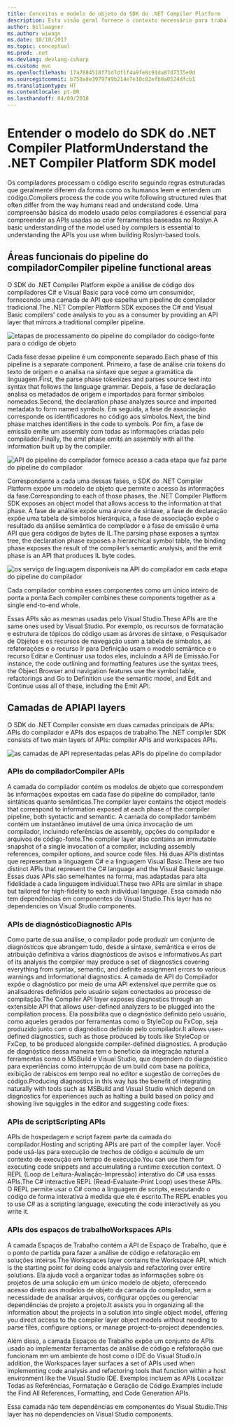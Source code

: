 ```yaml
---
title: Conceitos e modelo de objeto do SDK do .NET Compiler Platform
description: Esta visão geral fornece o contexto necessário para trabalhar efetivamente com o SDK do .NET Compiler. Você aprenderá sobre as camadas de API, os principais tipos envolvidos e o modelo de objeto geral.
author: billwagner
ms.author: wiwagn
ms.date: 10/10/2017
ms.topic: conceptual
ms.prod: .net
ms.devlang: devlang-csharp
ms.custom: mvc
ms.openlocfilehash: 17a7884518f71d7df1f4a9fe8c91da87d7335e0d
ms.sourcegitcommit: b750a8e3979749b214e7e10c82efb0a0524dfcb1
ms.translationtype: HT
ms.contentlocale: pt-BR
ms.lasthandoff: 04/09/2018
---
```

# <a name="understand-the-net-compiler-platform-sdk-model"></a><span data-ttu-id="8cf4e-104">Entender o modelo do SDK do .NET Compiler Platform</span><span class="sxs-lookup"><span data-stu-id="8cf4e-104">Understand the .NET Compiler Platform SDK model</span></span>

<span data-ttu-id="8cf4e-105">Os compiladores processam o código escrito seguindo regras estruturadas que geralmente diferem da forma como os humanos leem e entendem um código.</span><span class="sxs-lookup"><span data-stu-id="8cf4e-105">Compilers process the code you write following structured rules that often differ from the way humans read and understand code.</span></span> <span data-ttu-id="8cf4e-106">Uma compreensão básica do modelo usado pelos compiladores é essencial para compreender as APIs usadas ao criar ferramentas baseadas no Roslyn.</span><span class="sxs-lookup"><span data-stu-id="8cf4e-106">A basic understanding of the model used by compilers is essential to understanding the APIs you use when building Roslyn-based tools.</span></span> 

## <a name="compiler-pipeline-functional-areas"></a><span data-ttu-id="8cf4e-107">Áreas funcionais do pipeline do compilador</span><span class="sxs-lookup"><span data-stu-id="8cf4e-107">Compiler pipeline functional areas</span></span>

<span data-ttu-id="8cf4e-108">O SDK do .NET Compiler Platform expõe a análise de código dos compiladores C# e Visual Basic para você como um consumidor, fornecendo uma camada de API que espelha um pipeline de compilador tradicional.</span><span class="sxs-lookup"><span data-stu-id="8cf4e-108">The .NET Compiler Platform SDK exposes the C# and Visual Basic compilers' code analysis to you as a consumer by providing an API layer that mirrors a traditional compiler pipeline.</span></span>

![etapas de processamento do pipeline do compilador do código-fonte para o código de objeto](media/compiler-api-model/compiler-pipeline.png)

<span data-ttu-id="8cf4e-110">Cada fase desse pipeline é um componente separado.</span><span class="sxs-lookup"><span data-stu-id="8cf4e-110">Each phase of this pipeline is a separate component.</span></span> <span data-ttu-id="8cf4e-111">Primeiro, a fase de análise cria tokens do texto de origem e o analisa na sintaxe que segue a gramática da linguagem.</span><span class="sxs-lookup"><span data-stu-id="8cf4e-111">First, the parse phase tokenizes and parses source text into syntax that follows the language grammar.</span></span> <span data-ttu-id="8cf4e-112">Depois, a fase de declaração analisa os metadados de origem e importados para formar símbolos nomeados.</span><span class="sxs-lookup"><span data-stu-id="8cf4e-112">Second, the declaration phase analyzes source and imported metadata to form named symbols.</span></span> <span data-ttu-id="8cf4e-113">Em seguida, a fase de associação corresponde os identificadores no código aos símbolos.</span><span class="sxs-lookup"><span data-stu-id="8cf4e-113">Next, the bind phase matches identifiers in the code to symbols.</span></span> <span data-ttu-id="8cf4e-114">Por fim, a fase de emissão emite um assembly com todas as informações criadas pelo compilador.</span><span class="sxs-lookup"><span data-stu-id="8cf4e-114">Finally, the emit phase emits an assembly with all the information built up by the compiler.</span></span>

![API do pipeline do compilador fornece acesso a cada etapa que faz parte do pipeline do compilador](media/compiler-api-model/compiler-pipeline-api.png)

<span data-ttu-id="8cf4e-116">Correspondente a cada uma dessas fases, o SDK do .NET Compiler Platform expõe um modelo de objeto que permite o acesso às informações da fase.</span><span class="sxs-lookup"><span data-stu-id="8cf4e-116">Corresponding to each of those phases, the .NET Compiler Platform SDK exposes an object model that allows access to the information at that phase.</span></span> <span data-ttu-id="8cf4e-117">A fase de análise expõe uma árvore de sintaxe, a fase de declaração expõe uma tabela de símbolos hierárquica, a fase de associação expõe o resultado da análise semântica do compilador e a fase de emissão é uma API que gera códigos de bytes de IL.</span><span class="sxs-lookup"><span data-stu-id="8cf4e-117">The parsing phase exposes a syntax tree, the declaration phase exposes a hierarchical symbol table, the binding phase exposes the result of the compiler’s semantic analysis, and the emit phase is an API that produces IL byte codes.</span></span>

![os serviço de linguagem disponíveis na API do compilador em cada etapa do pipeline do compilador](media/compiler-api-model/compiler-pipeline-lang-svc.png)

<span data-ttu-id="8cf4e-119">Cada compilador combina esses componentes como um único inteiro de ponta a ponta.</span><span class="sxs-lookup"><span data-stu-id="8cf4e-119">Each compiler combines these components together as a single end-to-end whole.</span></span>

<span data-ttu-id="8cf4e-120">Essas APIs são as mesmas usadas pelo Visual Studio.</span><span class="sxs-lookup"><span data-stu-id="8cf4e-120">These APIs are the same ones used by Visual Studio.</span></span> <span data-ttu-id="8cf4e-121">Por exemplo, os recursos de formatação e estrutura de tópicos do código usam as árvores de sintaxe, o Pesquisador de Objetos e os recursos de navegação usam a tabela de símbolos, as refatorações e o recurso Ir para Definição usam o modelo semântico e o recurso Editar e Continuar usa todos eles, incluindo a API de Emissão.</span><span class="sxs-lookup"><span data-stu-id="8cf4e-121">For instance, the code outlining and formatting features use the syntax trees, the Object Browser and navigation features use the symbol table, refactorings and Go to Definition use the semantic model, and Edit and Continue uses all of these, including the Emit API.</span></span> 

## <a name="api-layers"></a><span data-ttu-id="8cf4e-122">Camadas de API</span><span class="sxs-lookup"><span data-stu-id="8cf4e-122">API layers</span></span>

<span data-ttu-id="8cf4e-123">O SDK do .NET Compiler consiste em duas camadas principais de APIs: APIs do compilador e APIs dos espaços de trabalho.</span><span class="sxs-lookup"><span data-stu-id="8cf4e-123">The .NET compiler SDK consists of two main layers of APIs: compiler APIs and workspaces APIs.</span></span>

![as camadas de API representadas pelas APIs do pipeline do compilador](media/compiler-api-model/api-layers.png)

### <a name="compiler-apis"></a><span data-ttu-id="8cf4e-125">APIs do compilador</span><span class="sxs-lookup"><span data-stu-id="8cf4e-125">Compiler APIs</span></span>

<span data-ttu-id="8cf4e-126">A camada do compilador contém os modelos de objeto que correspondem às informações expostas em cada fase do pipeline do compilador, tanto sintáticas quanto semânticas.</span><span class="sxs-lookup"><span data-stu-id="8cf4e-126">The compiler layer contains the object models that correspond to information exposed at each phase of the compiler pipeline, both syntactic and semantic.</span></span> <span data-ttu-id="8cf4e-127">A camada do compilador também contém um instantâneo imutável de uma única invocação de um compilador, incluindo referências de assembly, opções do compilador e arquivos de código-fonte.</span><span class="sxs-lookup"><span data-stu-id="8cf4e-127">The compiler layer also contains an immutable snapshot of a single invocation of a compiler, including assembly references, compiler options, and source code files.</span></span> <span data-ttu-id="8cf4e-128">Há duas APIs distintas que representam a linguagem C# e a linguagem Visual Basic.</span><span class="sxs-lookup"><span data-stu-id="8cf4e-128">There are two distinct APIs that represent the C# language and the Visual Basic language.</span></span> <span data-ttu-id="8cf4e-129">Essas duas APIs são semelhantes na forma, mas adaptadas para alta fidelidade a cada linguagem individual.</span><span class="sxs-lookup"><span data-stu-id="8cf4e-129">These two APIs are similar in shape but tailored for high-fidelity to each individual language.</span></span> <span data-ttu-id="8cf4e-130">Essa camada não tem dependências em componentes do Visual Studio.</span><span class="sxs-lookup"><span data-stu-id="8cf4e-130">This layer has no dependencies on Visual Studio components.</span></span>

### <a name="diagnostic-apis"></a><span data-ttu-id="8cf4e-131">APIs de diagnóstico</span><span class="sxs-lookup"><span data-stu-id="8cf4e-131">Diagnostic APIs</span></span>

<span data-ttu-id="8cf4e-132">Como parte de sua análise, o compilador pode produzir um conjunto de diagnósticos que abrangem tudo, desde a sintaxe, semântica e erros de atribuição definitiva a vários diagnósticos de avisos e informativos.</span><span class="sxs-lookup"><span data-stu-id="8cf4e-132">As part of its analysis the compiler may produce a set of diagnostics covering everything from syntax, semantic, and definite assignment errors to various warnings and informational diagnostics.</span></span> <span data-ttu-id="8cf4e-133">A camada de API do Compilador expõe o diagnóstico por meio de uma API extensível que permite que os analisadores definidos pelo usuário sejam conectados ao processo de compilação.</span><span class="sxs-lookup"><span data-stu-id="8cf4e-133">The Compiler API layer exposes diagnostics through an extensible API that allows user-defined analyzers to be plugged into the compilation process.</span></span> <span data-ttu-id="8cf4e-134">Ela possibilita que o diagnóstico definido pelo usuário, como aqueles gerados por ferramentas como o StyleCop ou FxCop, seja produzido junto com o diagnóstico definido pelo compilador.</span><span class="sxs-lookup"><span data-stu-id="8cf4e-134">It allows user-defined diagnostics, such as those produced by tools like StyleCop or FxCop, to be produced alongside compiler-defined diagnostics.</span></span> <span data-ttu-id="8cf4e-135">A produção de diagnóstico dessa maneira tem o benefício da integração natural a ferramentas como o MSBuild e Visual Studio, que dependem do diagnóstico para experiências como interrupção de um build com base na política, exibição de rabiscos em tempo real no editor e sugestão de correções de código.</span><span class="sxs-lookup"><span data-stu-id="8cf4e-135">Producing diagnostics in this way has the benefit of integrating naturally with tools such as MSBuild and Visual Studio which depend on diagnostics for experiences such as halting a build based on policy and showing live squiggles in the editor and suggesting code fixes.</span></span>

### <a name="scripting-apis"></a><span data-ttu-id="8cf4e-136">APIs de script</span><span class="sxs-lookup"><span data-stu-id="8cf4e-136">Scripting APIs</span></span>

<span data-ttu-id="8cf4e-137">APIs de hospedagem e script fazem parte da camada do compilador.</span><span class="sxs-lookup"><span data-stu-id="8cf4e-137">Hosting and scripting APIs are part of the compiler layer.</span></span> <span data-ttu-id="8cf4e-138">Você pode usá-las para execução de trechos de código e acúmulo de um contexto de execução em tempo de execução.</span><span class="sxs-lookup"><span data-stu-id="8cf4e-138">You can use them for executing code snippets and accumulating a runtime execution context.</span></span>
<span data-ttu-id="8cf4e-139">O REPL (Loop de Leitura-Avaliação-Impressão) interativo do C# usa essas APIs.</span><span class="sxs-lookup"><span data-stu-id="8cf4e-139">The C# interactive REPL (Read-Evaluate-Print Loop) uses these APIs.</span></span> <span data-ttu-id="8cf4e-140">O REPL permite usar o C# como a linguagem de scripts, executando o código de forma interativa à medida que ele é escrito.</span><span class="sxs-lookup"><span data-stu-id="8cf4e-140">The REPL enables you to use C# as a scripting language, executing the code interactively as you write it.</span></span>

### <a name="workspaces-apis"></a><span data-ttu-id="8cf4e-141">APIs dos espaços de trabalho</span><span class="sxs-lookup"><span data-stu-id="8cf4e-141">Workspaces APIs</span></span>

<span data-ttu-id="8cf4e-142">A camada Espaços de Trabalho contém a API de Espaço de Trabalho, que é o ponto de partida para fazer a análise de código e refatoração em soluções inteiras.</span><span class="sxs-lookup"><span data-stu-id="8cf4e-142">The Workspaces layer contains the Workspace API, which is the starting point for doing code analysis and refactoring over entire solutions.</span></span> <span data-ttu-id="8cf4e-143">Ela ajuda você a organizar todas as informações sobre os projetos de uma solução em um único modelo de objeto, oferecendo acesso direto aos modelos de objeto da camada do compilador, sem a necessidade de analisar arquivos, configurar opções ou gerenciar dependências de projeto a projeto.</span><span class="sxs-lookup"><span data-stu-id="8cf4e-143">It assists you in organizing all the information about the projects in a solution into single object model, offering you direct access to the compiler layer object models without needing to parse files, configure options, or manage project-to-project dependencies.</span></span>

<span data-ttu-id="8cf4e-144">Além disso, a camada Espaços de Trabalho expõe um conjunto de APIs usado ao implementar ferramentas de análise de código e refatoração que funcionam em um ambiente de host como o IDE do Visual Studio.</span><span class="sxs-lookup"><span data-stu-id="8cf4e-144">In addition, the Workspaces layer surfaces a set of APIs used when implementing code analysis and refactoring tools that function within a host environment like the Visual Studio IDE.</span></span> <span data-ttu-id="8cf4e-145">Exemplos incluem as APIs Localizar Todas as Referências, Formatação e Geração de Código.</span><span class="sxs-lookup"><span data-stu-id="8cf4e-145">Examples include the Find All References, Formatting, and Code Generation APIs.</span></span>

<span data-ttu-id="8cf4e-146">Essa camada não tem dependências em componentes do Visual Studio.</span><span class="sxs-lookup"><span data-stu-id="8cf4e-146">This layer has no dependencies on Visual Studio components.</span></span>
